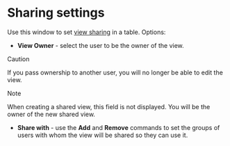 # Sharing settings

Use this window to set [view sharing](../../../../alvao-asset-management/working-with-tables/table-views) in a table.
  Options:
- **View Owner** - select the user to be the owner of the view. 

> [!CAUTION]
> If you pass ownership to another user, you will no longer be able to edit the view. 

> [!NOTE]
> When creating a shared view, this field is not displayed. You will be the owner of the new shared view.

- **Share with** - use the **Add** and **Remove** commands to set the groups of users with whom the view will be shared so they can use it.
